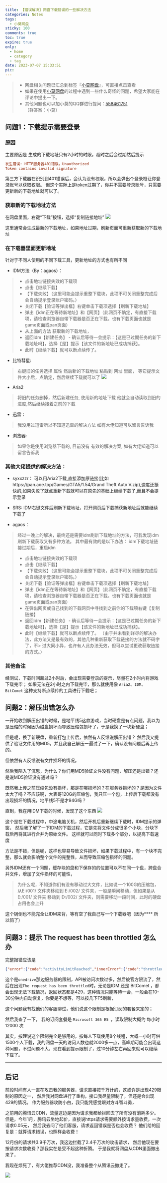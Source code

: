 ```yaml
---
title: 【错误解决】网盘下载错误的一些解决方法
categories: Notes
tags:
  - 小莫网盘
sticky: 100
comments: true
toc: true
expire: true
only:
  - home
  - category
  - tag
date: 2023-07-07 15:33:51
pic:
---
```


> - 网盘相关问题已汇总到标签『[小莫网盘](/tags/小莫网盘/)』，可直接点击查看
> - 如果在使用[小莫网盘](https://pan.aoe.top/ "小莫网盘")的过程中遇到一些什么奇怪的问题，希望大家能在评论中提出一下。
> - 其他问题也可以加小莫的QQ群进行提问：[558461751](https://jq.qq.com/?_wv=1027&k=eyfGhiJe) （群答案：小莫）

## 问题1：下载提示需要登录

### 原因

主要原因是 生成的下载地址只有2小时的时限，超时之后会过期然后提示
```ini
发生错误: HTTP服务器401错误，Unauthorized
Token contains invalid signature
```
第三方下载器在识别到401错误后，会认为没有权限，所以会弹出个登录框让你登录账号以获取权限。
但这个实际上是token过期了，你并不需要登录账号，只需要更新新的下载地址就可以了。

### 获取新的下载地址方法
在网盘里面，右键“下载”按钮，选择“复制链接地址”
![](https://mod.3dmgame.com/static/upload/mod/202302/MOD63f82d3f72c0a.jpg@webp)

这里通常会生成最新的下载地址，如果地址过期，刷新页面可重新获取新的下载地址

### 在下载器里面更新地址
针对于不同人使用的不同下载工具，更新地址的方式也有所不同

- IDM方法（By：agaos）：
> - 点击地址链接失效的下载项
> - 点击【继续下载】
> - 【下载失败】（这里可能会提示重整下载块，此项不可关闭重整完成后会自动提示登录账户密码。）
> - 关闭下载【验证等弹出框】右键单击下载项选择【刷新下载地址】
> - 弹出【idm正在等待新地址】和【网页】（此网页不确定，有直接下载项，请检查浏览器自带下载器是否正在下载。也有下载页面也就是game页面或pan页面）
> - 从上面的方法 获取新的下载地址，
> - 返回idm【新建任务】 - 确认后等待一会提示：【这是已过期任务的新下载地址吗】，选择【是】提示【该文件的新地址已成功捕获】。
> - 此时【继续下载】就可以断点续传了。

- 比特彗星:
> 右键旧的任务选择 属性
> 然后新的下载地址 粘贴到 网址 里面，
> 等它提示文件大小后，点确定，然后继续下载就可以了
> ![](https://mod.3dmgame.com/static/upload/mod/202302/MOD63f82fe6d10c2.jpg)

- Aria2
> 将旧的任务删掉，然后新建任务, 使用新的地址下载
> 他就会自动读取到旧的进度,然后继续接着之前的下载

- 迅雷：
> 我没用过迅雷所以不知道迅雷的解决方法
> 如有大佬知道可以留言告诉我

- 浏览器:
> 如果你是使用浏览器下载的, 目前没有 有效的解决方案,
> 如有大佬知道可以留言告诉我



### 其他大佬提供的解决方法：

- syxxzzr：
可以用Aria2下载,直接添加原链接(比如https://pan.aoe.top/Games/GTA5/1.54/Grand Theft Auto V.zip),速度还挺快的,如果失败了就点重新下载就可以在原先的基础上继续下载了,而且不会提示登录


- SRS:
IDM右键文件后刷新下载地址，打开网页后下载捕获新地址后就能继续下载了

- agaos：
> 经过一晚上的解决，最终还是需要idm刷新下载地址的方法，可我发现idm刷新下载获取又有多种方法。
> 其中最有效的是以下办法：
> idm下载地址链接过期后，重启idm
> - 点击地址链接失效的下载项
> - 点击【继续下载】
> - 【下载失败】（这里可能会提示重整下载块，此项不可关闭重整完成后会自动提示登录账户密码。）
> - 关闭下载【验证等弹出框】右键单击下载项选择【刷新下载地址】
> - 弹出【idm正在等待新地址】和【网页】（此网页不确定，有直接下载项，请检查浏览器自带下载器是否正在下载。也有下载页面也就是game页面或pan页面）
> - 在弹出网页或自己找到的下载网页中寻找到之前你的下载项右键【复制链接】
> - 返回idm【新建任务】 - 确认后等待一会提示：【这是已过期任务的新下载地址吗】，选择【是】提示【该文件的新地址已成功捕获】。
> - 此时【继续下载】就可以断点续传了。
（由于并未看到详尽的解决办法，此方法又是最有效的，其他几种重新获取下载链接的方法就不码字了，不> 过大同小异，也许有人此办法无效，但可以尝试更改获取链接的方式。）


### 其他备注

经测试，下载时间超过2小时后，会出现需要登录的提示，尽量在2小时内将游戏下载完毕；
如果无法在2小时之内下载完毕，那么就使用像 `Aria2`、`IDM`、`BitComet` 这种支持断点续传的工具进行下载吧；



## 问题2：解压出错怎么办

一开始收到解压出错的时候，是地平线5这款游戏，当时硬盘是有点问题，我以为是压缩的时候因为磁盘损坏而导致压缩包损坏了，于是我换了一块新硬盘；

但是呢，换了新硬盘，重新打包上传后，依然有人反馈说解压出错？
然后我又提供了验证文件用的MD5，并且我自己解压一遍试了一下，确认没有问题后再上传的。

但依然有人反馈说有文件损坏的情况。

然后我陷入了沉思，为什么？你们用MD5验证文件没有问题，解压还是出错？还是说MD5验证没有通过吗？

既然我上传之前压缩包没有损坏，那是在哪损坏的？在服务器损坏的？是因为文件太大了吗？不应该啊，大表哥120G的压缩包，我只压一个包，上传后下载都没有出现损坏的情况，地平线5不是才94G吗？


直到，我在用IDM下载的时候，发现了这个东西
![](https://image.baidu.com/search/down?url=https://tva1.sinaimg.cn/large/005PVVAugy1gyjxmxjfcjj30ck04pjrw.jpg)

这个是在下载过程中，中途电脑关机，然后开机后重新继续下载时，IDM提示的弹窗，
然后我了解了一下IDM的下载过程，它是先将文件分成很多个小块，分块下载后再将其进行合并为原始文件。
这样就可以同时下载多个部分，以提高下载速度

方法是不错，但是呢，这样也容易导致文件损坏，如果下载过程中，有一个块不完整，那么就会影响整个文件的完整性，从而导致压缩包损坏的问题。

另外IDM还有一个问题，缓存块的盘和下保存的的位置可以不在同一个盘，跨盘合并文件，增加了文件损坏的可能性，

> 为什么呢，不知道你们有没有移动过大文件，比如说一个100G的压缩包，从E:/001/ 文件夹移动到 E:/002/ 文件夹，一般是瞬间移动，但如果是从E:/001/ 文件夹 移动到 D:/002/ 文件夹，则需要移动一段时间，此时的硬盘占用也会上升

这个锅倒也不能完全让IDM来背，等有空了我自己写一个下载器吧（因为**** 所以鸽了）



## 问题3：提示 The request has been throttled 怎么办

完整报错应该是
```json
{"error":{"code":"activityLimitReached","innerError":{"code":"throttledRequest","innerError":{"code":"quota"}},"message":"The request has been throttled","retryAfterSeconds":3892,"@error.X-ClientErrorCode":"quota"}}
```

这个是`onedrive`那边服务器的限制，API被访问次数过多，然后被官方限流了，然后在出现`The request has been throttled`时，无论是IDM 还是 BitComet ，都会出现无法下载情况，返回状态都是429，这种情况只能等待一会，一般会在10-30分钟内自动恢复，你要是不想等，可以按几下F5刷新，

这个问题我有找他们的客服聊过，他们说这个限制是根据订阅的套餐来定的；

然后我查了一下，
我的订阅套餐是 `Microsoft 365 E5 `，读取限制大概约 每小时 12000 次

其实，按理说这个限制完全是够用的，按每人下载使用8个线程，大概一小时可供1500个人下载，我的网盘一天的访问人数也就2000多一点，高峰期可能会出现这种问题，不过问题不大，现在看到提示限制了，过10分钟左右再回来就可以继续下载了。

----

## 后记

前段时间有人一直在攻击我的服务器，请求直接按千万计的，这或许是出现429限制的原因之一，
然后我对网盘进行了重构，接口我尽量限制了，但还是会出现429的情况。
作为服务器攻防小白，我只能凭感觉跟对方斗智斗勇，

之前用的腾讯云CDN，流量这边是因为请求我都给拦回去了所有没有消耗多少。
但是，今年1月，腾讯云坐地起价，直接说https请求需要额外按请求量收费，一次请求0.05元，
然后我去问了他们客服，请求返回错误是否也会收费？
他们给的回复是：就算请求错误，也照样会收费！

12月份的请求共3.9千万次，我这边拦截了2.4千万次的攻击请求，
然后他现在要按请求次数收费？那我实在是受不起这种折腾。
于是我就将网盘从CDN里面撤出来了，

我现在烦死了，有大佬推荐CDN没，我准备整个从腾讯云撤走了。

![](https://mod.3dmgame.com/static/upload/mod/202302/MOD63f8360028792.jpg@webp)





